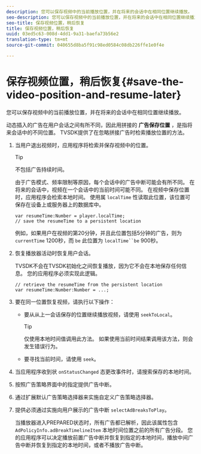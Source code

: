 ```yaml
---
description: 您可以保存视频中的当前播放位置，并在将来的会话中在相同位置继续播放。
seo-description: 您可以保存视频中的当前播放位置，并在将来的会话中在相同位置继续播放。
seo-title: 保存视频位置，稍后恢复
title: 保存视频位置，稍后恢复
uuid: 03ed5c63-008d-4dd1-9a31-baefa73b56e2
translation-type: tm+mt
source-git-commit: 040655d8ba5f91c98ed0584c08db226ffe1e0f4e

---
```



# 保存视频位置，稍后恢复{#save-the-video-position-and-resume-later}

您可以保存视频中的当前播放位置，并在将来的会话中在相同位置继续播放。

动态插入的广告在用户会话之间有所不同，因此用拼接的 **广告保存位置** ，是指将来会话中的不同位置。 TVSDK提供了在忽略拼接广告时检索播放位置的方法。

1. 当用户退出视频时，应用程序将检索并保存视频中的位置。

   >[!TIP]
   >
   >不包括广告持续时间。

   由于广告模式、频率限制等原因，每个会话中的广告中断可能会有所不同。 在将来的会话中，视频在一个会话中的当前时间可能不同。 在视频中保存位置时，应用程序会检索本地时间。 使用属 `localTime` 性读取此位置，该位置可保存在设备上或服务器上的数据库中。

   ```
   var resumeTime:Number = player.localTime; 
   // save the resumeTime to a persistent location
   ```

   例如，如果用户在视频的第20分钟，并且此位置包括5分钟的广告，则为 `currentTime` 1200秒，而 `be` 此位置为 `localTime``be` 900秒。

1. 恢复播放器活动时恢复用户会话。

   TVSDK不会在TVSDK初始化之间恢复播放，因为它不会在本地保存任何信息。 您的应用程序必须实现此逻辑。

   ```
   // retrieve the resumeTime from the persistent location 
   var resumeTime:Number:Number = ...;
   ```

1. 要在同一位置恢复视频，请执行以下操作：

   * 要从从上一会话保存的位置继续播放视频，请使用 `seekToLocal`。

      >[!TIP]
      >
      >仅使用本地时间值调用此方法。 如果使用当前时间结果调用该方法，则会发生错误行为。

   * 要寻找当前时间，请使用 `seek`。

1. 当应用程序收到状 `onStatusChanged` 态更改事件时，请搜索保存的本地时间。
1. 按照广告策略界面中的指定提供广告中断。
1. 通过扩展默认广告策略选择器来实施自定义广告策略选择器。
1. 提供必须通过实施向用户展示的广告中断 `selectAdBreaksToPlay`。

   当播放器进入PREPARED状态时，所有广告都已解析，因此该属性包含 `AdPolicyInfo.adBreakTimelineItem` 本地时间位置之前的所有广告分段。 您的应用程序可以决定播放前置广告中断并恢复到指定的本地时间，播放中间广告中断并恢复到指定的本地时间，或者不播放广告中断。

